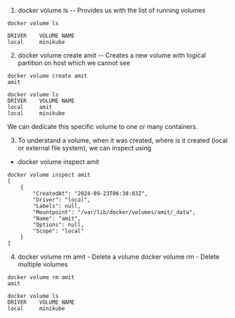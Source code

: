 
1. docker volume ls -- Provides us with the list of running volumes

```
docker volume ls

DRIVER    VOLUME NAME
local     minikube

```

2. docker volume create amit -- Creates a new volume with logical partition on host which we cannot see

```
docker volume create amit 
amit

docker volume ls          
DRIVER    VOLUME NAME
local     amit
local     minikube

```

We can dedicate this specific volume to one or many containers.

3. To understand a volume, when it was created, where is it created (local or external file system), we can inspect using 

- docker volume inspect amit

```
docker volume inspect amit
[
    {
        "CreatedAt": "2024-09-23T06:38:03Z",
        "Driver": "local",
        "Labels": null,
        "Mountpoint": "/var/lib/docker/volumes/amit/_data",
        "Name": "amit",
        "Options": null,
        "Scope": "local"
    }
]

```

4. docker volume rm amit - Delete a volume
   docker volume rm <name1> <name2> <name3> - Delete multiple volumes

```
docker volume rm amit
amit

docker volume ls
DRIVER    VOLUME NAME
local     minikube

```